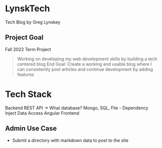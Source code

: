 # LynskTech
Tech Blog by Greg Lynskey

## Project Goal
Fall 2022 Term Project
> Working on developing my web development skills by building a tech centered blog
> End Goal: Create a working and usable blog where I can consistently post articles and continue development by adding features

# Tech Stack
Backend REST API -> What database? Mongo, SQL, File
    - Dependency Inject Data Access
Angular Frontend

## Admin Use Case
- Submit a directory with markdown data to post to the site
